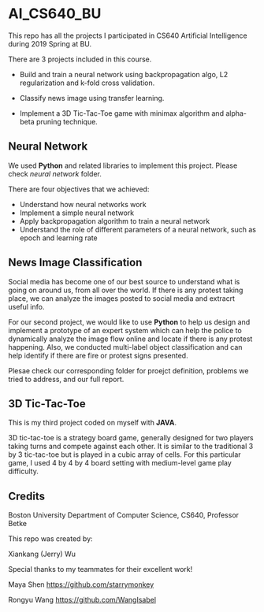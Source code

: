 # AI_CS640_BU

This repo has all the projects I participated in CS640 Artificial Intelligence during 2019 Spring at BU.

There are 3 projects included in this course.

- Build and train a neural network using backpropagation algo, L2 regularization and k-fold cross validation. 

- Classify news image using transfer learning.
- Implement a 3D Tic-Tac-Toe game with minimax algorithm and alpha-beta pruning technique.

## Neural Network

We used **Python** and related libraries to implement this project. Please check *neural network* folder. 

There are four objectives that we achieved:

- Understand how neural networks work 
- Implement a simple neural network 
- Apply backpropagation algorithm to train a neural network 
- Understand the role of different parameters of a neural network, such as epoch and learning rate

## News Image Classification

Social media has become one of our best source to understand what is going on around us, from all over the world. If there is any protest taking place, we can analyze the images posted to social media and extracrt useful info.

For our second project, we would like to use <b>Python</b> to help us design and implement a prototype of an expert system which can help the police to dynamically analyze the image flow online and locate if there is any protest happening. Also, we conducted multi-label object classification and can help identify if there are fire or protest signs presented.

Plesae check our corresponding folder for proejct definition, problems we tried to address, and our full report.

## 3D Tic-Tac-Toe

This is my third project coded on myself with <b>JAVA</b>.

3D tic-tac-toe is a strategy board game, generally designed for two players taking turns and compete against each other. It is similar to the traditional 3 by 3 tic-tac-toe but is played in a cubic array of cells. For this particular game, I used 4 by 4 by 4 board setting with medium-level game play difficulty.

## Credits

Boston University Department of Computer Science, CS640, Professor Betke

This repo was created by:

Xiankang (Jerry) Wu

Special thanks to my teammates for their excellent work! 

Maya Shen https://github.com/starrymonkey

Rongyu Wang https://github.com/WangIsabel
